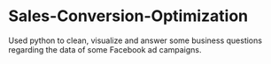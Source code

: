 # Sales-Conversion-Optimization

Used python to clean, visualize and answer some business questions regarding the data of some Facebook ad campaigns.
